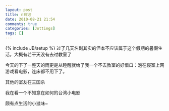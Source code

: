```yaml
---
layout: post
title: n日记
date: 2010-08-21 21:54
comments: true
categories: [Jottings]
tags: []
---
```

{% include JB/setup %}
过了几天名副其实的但本不应该属于这个假期的暑假生活，大概有若干天没有去过教室了

今天的下了一整天的雨更是从睡醒就给了我一个不去教室的好借口：泡在寝室上网游戏看电影，连床都不用下了。

其他的室友在三国杀

我在看一个不知意在如何的台湾小电影

颇有点生活的小滋味~ 

